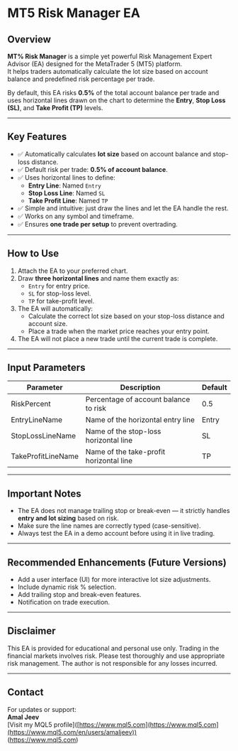 # MT5 Risk Manager EA

## Overview
**MT% Risk Manager** is a simple yet powerful Risk Management Expert Advisor (EA) designed for the MetaTrader 5 (MT5) platform.  
It helps traders automatically calculate the lot size based on account balance and predefined risk percentage per trade.

By default, this EA risks **0.5%** of the total account balance per trade and uses horizontal lines drawn on the chart to determine the **Entry**, **Stop Loss (SL)**, and **Take Profit (TP)** levels.

---

## Key Features
- ✅ Automatically calculates **lot size** based on account balance and stop-loss distance.
- ✅ Default risk per trade: **0.5% of account balance**.
- ✅ Uses horizontal lines to define:
  - **Entry Line**: Named `Entry`
  - **Stop Loss Line**: Named `SL`
  - **Take Profit Line**: Named `TP`
- ✅ Simple and intuitive: just draw the lines and let the EA handle the rest.
- ✅ Works on any symbol and timeframe.
- ✅ Ensures **one trade per setup** to prevent overtrading.

---

## How to Use
1. Attach the EA to your preferred chart.
2. Draw **three horizontal lines** and name them exactly as:
   - `Entry` for entry price.
   - `SL` for stop-loss level.
   - `TP` for take-profit level.
3. The EA will automatically:
   - Calculate the correct lot size based on your stop-loss distance and account size.
   - Place a trade when the market price reaches your entry point.
4. The EA will not place a new trade until the current trade is complete.

---

## Input Parameters
| Parameter       | Description                             | Default |
|-----------------|-----------------------------------------|---------|
| RiskPercent     | Percentage of account balance to risk    | 0.5     |
| EntryLineName   | Name of the horizontal entry line        | Entry   |
| StopLossLineName| Name of the stop-loss horizontal line    | SL      |
| TakeProfitLineName| Name of the take-profit horizontal line| TP      |

---

## Important Notes
- The EA does not manage trailing stop or break-even — it strictly handles **entry and lot sizing** based on risk.
- Make sure the line names are correctly typed (case-sensitive).
- Always test the EA in a demo account before using it in live trading.

---

## Recommended Enhancements (Future Versions)
- Add a user interface (UI) for more interactive lot size adjustments.
- Include dynamic risk % selection.
- Add trailing stop and break-even features.
- Notification on trade execution.

---

## Disclaimer
This EA is provided for educational and personal use only. Trading in the financial markets involves risk. Please test thoroughly and use appropriate risk management. The author is not responsible for any losses incurred.

---

## Contact
For updates or support:  
**Amal Jeev**  
[Visit my MQL5 profile]([https://www.mql5.com](https://www.mql5.com](https://www.mql5.com/en/users/amaljeev))  
(https://www.mql5.com)

